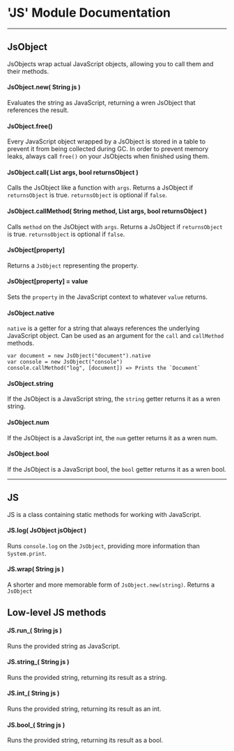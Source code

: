 # 'JS' Module Documentation

---

## JsObject
JsObjects wrap actual JavaScript objects, allowing you to call them and their methods.

#### JsObject.new( String js )
Evaluates the string as JavaScript, returning a wren JsObject that references the result.

#### JsObject.free()
Every JavaScript object wrapped by a JsObject is stored in a table to prevent it from being collected during GC. In order to prevent memory leaks, always call `free()` on your JsObjects when finished using them.

#### JsObject.call( List args, bool returnsObject )

Calls the JsObject like a function with `args`. Returns a JsObject if `returnsObject` is true. `returnsObject` is optional if `false`.

#### JsObject.callMethod( String method, List args, bool returnsObject )
Calls `method` on the JsObject with `args`. Returns a JsObject if `returnsObject` is true. `returnsObject` is optional if `false`.

#### JsObject[property]
Returns a `JsObject` representing the property.

#### JsObject[property] = value
Sets the `property` in the JavaScript context to whatever `value` returns.

#### JsObject.native
`native` is a getter for a string that always references the underlying JavaScript object.
Can be used as an argument for the `call` and `callMethod` methods.

    var document = new JsObject("document").native
    var console = new JsObject("console")
    console.callMethod("log", [document]) => Prints the `Document`

#### JsObject.string
If the JsObject is a JavaScript string, the `string` getter returns it as a wren string.

#### JsObject.num
If the JsObject is a JavaScript int, the `num` getter returns it as a wren num.

#### JsObject.bool
If the JsObject is a JavaScript bool, the `bool` getter returns it as a wren bool.

---

## JS
JS is a class containing static methods for working with JavaScript.

#### JS.log( JsObject jsObject )
Runs `console.log` on the `JsObject`, providing more information than `System.print`.

#### JS.wrap( String js )
A shorter and more memorable form of `JsObject.new(string)`.
Returns a `JsObject`

## Low-level JS methods


#### JS.run_( String js )
Runs the provided string as JavaScript.

#### JS.string_( String js )
Runs the provided string, returning its result as a string.

#### JS.int_( String js )
Runs the provided string, returning its result as an int.

#### JS.bool_( String js )
Runs the provided string, returning its result as a bool.
